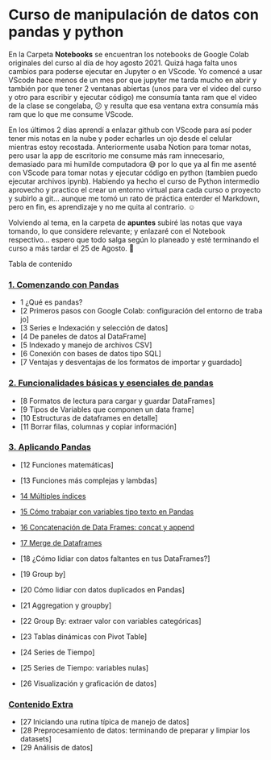 # Curso de manipulación de datos con pandas y python

En la Carpeta **Notebooks** se encuentran los notebooks de Google Colab originales del curso al día de hoy agosto 2021. Quizá haga falta unos cambios para poderse ejecutar en Jupyter o en VScode. Yo comencé a usar VScode hace menos de un mes por que jupyter me tarda mucho en abrir y también por que tener 2 ventanas abiertas (unos para ver el video del curso y otro para escribir y ejecutar código) me consumía tanta ram que el video de la clase se congelaba, :confused: y resulta que esa ventana extra consumía más ram que lo que me consume VScode. 

En los últimos 2 días aprendí a enlazar github con VScode para así poder tener mis notas en la nube y poder echarles un ojo desde el celular mientras estoy recostada.  Anteriormente usaba Notion para tomar notas, pero usar la app de escritorio me consume más ram innecesario, demasiado para mi humilde computadora :sweat_smile: por lo que ya al fin me asenté con VScode para tomar notas y ejecutar código en python (tambien puedo ejecutar archivos ipynb). Habiendo ya hecho el curso de Python intermedio aprovecho y practico el crear un entorno virtual para cada curso o proyecto y subirlo a git... aunque me tomó un rato de práctica enterder el Markdown, pero en fin, es aprendizaje y no me quita al contrario. :relaxed:

Volviendo al tema, en la carpeta de **apuntes** subiré las notas que vaya tomando, lo que considere relevante; y enlazaré con el Notebook respectivo... espero que todo salga según lo planeado y esté terminando el curso a más tardar el 25 de Agosto. :pray:

 Tabla de contenido

### [1. Comenzando con Pandas](#)

* 1 ¿Qué es pandas?
* [2 Primeros pasos con Google Colab: configuración del entorno de trabajo]
* [3 Series e Indexación y selección de datos]
* [4 De paneles de datos al DataFrame]
* [5 Indexado y manejo de archivos CSV]
* [6 Conexión con bases de datos tipo SQL]
* [7 Ventajas y desventajas de los formatos de importar y guardado]


### [2. Funcionalidades básicas y esenciales de pandas](#)

* [8 Formatos de lectura para cargar y guardar DataFrames]
* [9 Tipos de Variables que componen un data frame]
* [10 Estructuras de dataframes en detalle]
* [11 Borrar filas, columnas y copiar información]


### [3. Aplicando Pandas](apuntes/3%20Aplicando%20pandas.md)

* [12 Funciones matemáticas]
* [13 Funciones más complejas y lambdas]


* [14 Múltiples índices](apuntes/3%20Aplicando%20pandas.md#14-Múltiples-índices)

* [15 Cómo trabajar con variables tipo texto en Pandas](apuntes/3%20Aplicando%20pandas.md#15-Cómo-trabajar-con-variables-tipo-texto-en-pandas)

* [16 Concatenación de Data Frames: concat y append](apuntes/3%20Aplicando%20pandas.md#16-concatenación-de-data-frames-concat-y-append)

* [17 Merge de Dataframes](apuntes/3%20Aplicando%20pandas.md#17-merge-de-dataframes)

* [18  ¿Cómo lidiar con datos faltantes en tus DataFrames?]
* [19  Group by]
* [20  Cómo lidiar con datos duplicados en Pandas]
* [21  Aggregation y groupby]
* [22  Group By: extraer valor con variables categóricas]
* [23  Tablas dinámicas con Pivot Table]
* [24  Series de Tiempo]
* [25  Series de Tiempo: variables nulas]
* [26  Visualización y graficación de datos]


### [Contenido Extra](#)

* [27  Iniciando una rutina típica de manejo de datos]
* [28  Preprocesamiento de datos: terminando de preparar y limpiar los datasets]
* [29  Análisis de datos]